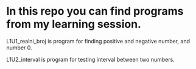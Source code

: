# In this repo you can find programs from my learning session.

L1U1_realni_broj is program for finding positive and negative number, and number 0.

L1U2_interval is program for testing interval between two numbers.
